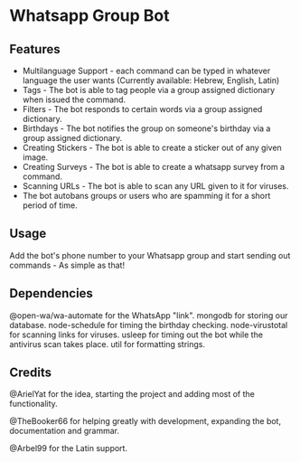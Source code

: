 # Whatsapp Group Bot

## Features
- Multilanguage Support - each command can be typed in whatever language the user wants (Currently available: Hebrew, English, Latin)
- Tags - The bot is able to tag people via a group assigned dictionary when issued the command.
- Filters - The bot responds to certain words via a group assigned dictionary.
- Birthdays - The bot notifies the group on someone's birthday via a group assigned dictionary.
- Creating Stickers - The bot is able to create a sticker out of any given image.
- Creating Surveys - The bot is able to create a whatsapp survey from a command.
- Scanning URLs - The bot is able to scan any URL given to it for viruses.
- The bot autobans groups or users who are spamming it for a short period of time.

## Usage
Add the bot's phone number to your Whatsapp group and start sending out commands - As simple as that!

## Dependencies
@open-wa/wa-automate for the WhatsApp "link". 
mongodb for storing our database.
node-schedule for timing the birthday checking. 
node-virustotal for scanning links for viruses. 
usleep for timing out the bot while the antivirus scan takes place.
util for formatting strings.

## Credits
@ArielYat for the idea, starting the project and adding most of the functionality.

@TheBooker66 for helping greatly with development, expanding the bot, documentation and grammar.

@Arbel99 for the Latin support.
